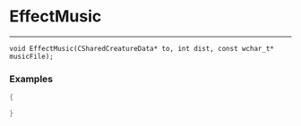 # EffectMusic
---
```
void EffectMusic(CSharedCreatureData* to, int dist, const wchar_t* musicFile);
```

### Examples
```cpp - C++
{

}
```
